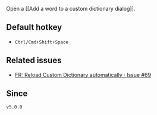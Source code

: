 Open a [[Add a word to a custom dictionary dialog]].

## Default hotkey

- `Ctrl/Cmd+Shift+Space`

## Related issues

- [FR: Reload Custom Dictionary automatically · Issue \#69](https://github.com/tadashi-aikawa/obsidian-various-complements-plugin/issues/69)

## Since

`v5.0.0`
